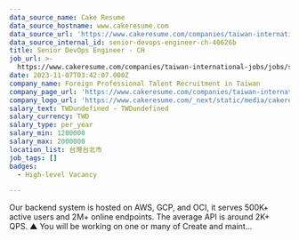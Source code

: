 ```yaml
---
data_source_name: Cake Resume
data_source_hostname: www.cakeresume.com
data_source_url: 'https://www.cakeresume.com/companies/taiwan-international-jobs/jobs'
data_source_internal_id: senior-devops-engineer-ch-40626b
title: Senior DevOps Engineer - CH
job_url: >-
  https://www.cakeresume.com/companies/taiwan-international-jobs/jobs/senior-devops-engineer-ch-40626b
date: 2023-11-07T03:42:07.000Z
company_name: Foreign Professional Talent Recruitment in Taiwan
company_page_url: 'https://www.cakeresume.com/companies/taiwan-international-jobs'
company_logo_url: 'https://www.cakeresume.com/_next/static/media/cakeresume.e1c03867.svg'
salary_text: TWDundefined - TWDundefined
salary_currency: TWD
salary_type: per_year
salary_min: 1200000
salary_max: 2000000
location_list: 台灣台北市
job_tags: []
badges:
  - High-level Vacancy

---
```


Our backend system is hosted on AWS, GCP, and OCI, it serves 500K+ active users and 2M+ online endpoints. The average API is around 2K+ QPS. ▲ You will be working on one or many of Create and maint...